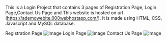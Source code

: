 This is a Login Project that contains 3 pages of Registration Page, Login Page,Contact Us Page and This website is hosted on url (https://ademowebite.000webhostapp.com/).
It is made using HTML, CSS, Javascript and MySQL database.

Registration Page
![image](https://user-images.githubusercontent.com/116173229/196693485-72e15316-93a4-4371-9fd8-43d4a930ebe3.png)
Login Page
![image](https://user-images.githubusercontent.com/116173229/196693677-404e9b72-45ac-43f0-b9a1-9564e38269d9.png)
Contact Us Page
![image](https://user-images.githubusercontent.com/116173229/196693826-609bee29-9468-48ce-b9f5-bb4249cdb73b.png)
